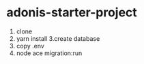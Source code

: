 # adonis-starter-project

1. clone
2. yarn install
3.create database
4. copy .env
5. node ace migration:run
